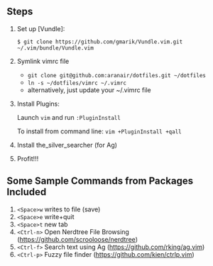 ## Steps

1. Set up [Vundle]:

   `$ git clone https://github.com/gmarik/Vundle.vim.git ~/.vim/bundle/Vundle.vim`

2. Symlink vimrc file

    - `git clone git@github.com:aranair/dotfiles.git ~/dotfiles`
    - `ln -s ~/dotfiles/vimrc ~/.vimrc` 
    - alternatively, just update your ~/.vimrc file
    
3. Install Plugins:

   Launch `vim` and run `:PluginInstall`

   To install from command line: `vim +PluginInstall +qall`

4. Install the_silver_searcher (for Ag)

5. Profit!!!


## Some Sample Commands from Packages Included

1. `<Space>w` writes to file (save)
2. `<Space>e` write+quit
3. `<Space>t` new tab
4. `<Ctrl-n>` Open Nerdtree File Browsing (https://github.com/scrooloose/nerdtree)
5. `<Ctrl-f>` Search text using Ag (https://github.com/rking/ag.vim)
6. `<Ctrl-p>` Fuzzy file finder (https://github.com/kien/ctrlp.vim)

